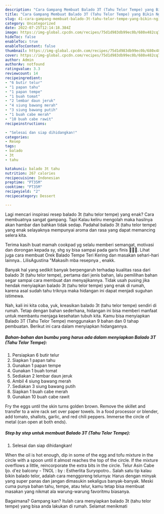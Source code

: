 ```yaml
---
description: "Cara Gampang Membuat Balado 3T (Tahu Telor Tempe) yang Bikin Ngiler, Buat Buka Puasa Lezat Sekali"
title: "Cara Gampang Membuat Balado 3T (Tahu Telor Tempe) yang Bikin Ngiler, Buat Buka Puasa Lezat Sekali"
slug: 41-cara-gampang-membuat-balado-3t-tahu-telor-tempe-yang-bikin-ngiler-buat-buka-puasa-lezat-sekali
category: Uncategorized
date: 2022-07-25T12:14:18.384Z
image: https://img-global.cpcdn.com/recipes/75d1d983db99ec0b/680x482cq70/balado-3t-tahu-telor-tempe-foto-resep-utama.jpg
hideToc: false
enableToc: true
enableTocContent: false
thumbnail: https://img-global.cpcdn.com/recipes/75d1d983db99ec0b/680x482cq70/balado-3t-tahu-telor-tempe-foto-resep-utama.jpg
cover: https://img-global.cpcdn.com/recipes/75d1d983db99ec0b/680x482cq70/balado-3t-tahu-telor-tempe-foto-resep-utama.jpg
author: Admin
authorAv: notfound
ratingvalue: 3.3
reviewcount: 14
recipeingredient:
- "6 butir telur"
- "1 papan tahu"
- "1 papan tempe"
- "1 buah tomat"
- "2 lembar daun jeruk"
- "4 siung bawang merah"
- "3 siung bawang putih"
- "1 buah cabe merah"
- "10 buah cabe rawit"
recipeinstructions:

- "Selesai dan siap dihidangkan!"
categories:
- Resep
tags:
- balado
- 3t
- tahu

katakunci: balado 3t tahu 
nutrition: 267 calories
recipecuisine: Indonesian
preptime: "PT35M"
cooktime: "PT35M"
recipeyield: "2"
recipecategory: Dessert

---
```



Lagi mencari inspirasi resep balado 3t (tahu telor tempe) yang enak? Cara membuatnya sangat gampang. Tapi Kalau keliru mengolah maka hasilnya akan hambar dan bahkan tidak sedap. Padahal balado 3t (tahu telor tempe) yang enak selayaknya mempunyai aroma dan rasa yang dapat memancing selera kita.


Terima kasih buat mamah cookpad yg selalu memberi semangat, motivasi dan dorongan kepada sy, shg sy bisa sampai pada garis finis 💪💪💪. Lihat juga cara membuat Orek Balado Tempe Teri Kering dan masakan sehari-hari lainnya.. LilisAgustina &#34;Makasih mba resepnya , enakk.

Banyak hal yang sedikit banyak berpengaruh terhadap kualitas rasa dari balado 3t (tahu telor tempe), pertama dari jenis bahan, lalu pemilihan bahan segar sampai cara membuat dan menyajikannya. Tidak usah pusing jika hendak menyiapkan balado 3t (tahu telor tempe) yang enak di rumah, karena asal sudah tahu triknya maka hidangan ini dapat menjadi suguhan istimewa.


Nah, kali ini kita coba, yuk, kreasikan balado 3t (tahu telor tempe) sendiri di rumah. Tetap dengan bahan sederhana, hidangan ini bisa memberi manfaat untuk membantu menjaga kesehatan tubuh kita. Kamu bisa menyiapkan Balado 3T (Tahu Telor Tempe) menggunakan 9 bahan dan 0 tahap pembuatan. Berikut ini cara dalam menyiapkan hidangannya.

<!--inarticleads1-->

##### Bahan-bahan dan bumbu yang harus ada dalam menyiapkan Balado 3T (Tahu Telor Tempe):

1. Persiapkan 6 butir telur
1. Siapkan 1 papan tahu
1. Gunakan 1 papan tempe
1. Gunakan 1 buah tomat
1. Sediakan 2 lembar daun jeruk
1. Ambil 4 siung bawang merah
1. Sediakan 3 siung bawang putih
1. Siapkan 1 buah cabe merah
1. Gunakan 10 buah cabe rawit


Fry the eggs until the skin turns golden brown. Remove the skillet and transfer to a wire rack set over paper towels. In a food processor or blender, add tomato, shallots, garlic, and red chili peppers. Immerse the circle of metal (can open at both ends). 

<!--inarticleads2-->

##### Step by step untuk membuat Balado 3T (Tahu Telor Tempe):


1. Selesai dan siap dihidangkan!

When the oil is hot enough, dip in some of the egg and tofu mixture in the circle with a spoon until it almost reaches the top of the circle. If the mixture overflows a little, reincorporate the extra bits in the circle. Telur Asin Cabe Ijo. d&#39;ez balcony - TNOL : by : Estherlita Suryopotro.. Salah satu tip kalau bikin balado telor, adalah cara menggoreng telurnya: Harus dengan minyak yang super panas dan jangan dimasukin sekaligus banyak-banyak. Meski cuma punya bahan tahu, tempe, atau telur, kamu tetap bisa membuat masakan yang nikmat ala warung-warung favoritmu biasanya. 

Bagaimana? Gampang kan? Itulah cara menyiapkan balado 3t (tahu telor tempe) yang bisa anda lakukan di rumah. Selamat menikmati
